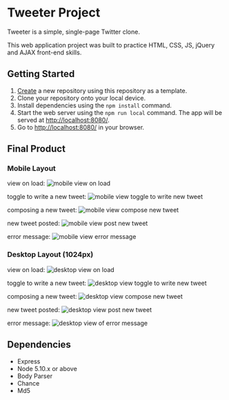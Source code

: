 # Tweeter Project

Tweeter is a simple, single-page Twitter clone.

This web application project was built to practice HTML, CSS, JS, jQuery and AJAX front-end skills. 

## Getting Started

1. [Create](https://docs.github.com/en/repositories/creating-and-managing-repositories/creating-a-repository-from-a-template) a new repository using this repository as a template.
2. Clone your repository onto your local device.
3. Install dependencies using the `npm install` command.
3. Start the web server using the `npm run local` command. The app will be served at <http://localhost:8080/>.
4. Go to <http://localhost:8080/> in your browser.

## Final Product
### Mobile Layout
view on load:
![mobile view on load](https://user-images.githubusercontent.com/100328767/170800737-7014592f-02ba-4366-91be-33dba99dbe5c.png)

toggle to write a new tweet:
![mobile view toggle to write new tweet](https://user-images.githubusercontent.com/100328767/170800786-9023d8ba-5d43-49b1-9e04-ac8f8fffbba6.png)

composing a new tweet:
![mobile view compose new tweet](https://user-images.githubusercontent.com/100328767/170800796-199c6c61-b17f-4ac2-9b82-e4413008a9f9.png)

new tweet posted:
![mobile view post new tweet](https://user-images.githubusercontent.com/100328767/170800812-5bff1770-5f02-42fa-ab61-c2a4c2ea2361.png)

error message:
![mobile view error message](https://user-images.githubusercontent.com/100328767/170800821-6d2a4a97-f86a-4cd4-85e8-4eeea8a77ecd.png)


### Desktop Layout (1024px)
view on load:
![desktop view on load](https://user-images.githubusercontent.com/100328767/170800836-16a04af2-a032-430e-813d-bb632085d1dd.png)

toggle to write a new tweet:
![desktop view toggle to write new tweet](https://user-images.githubusercontent.com/100328767/170800849-7d3830d2-55e2-4209-983b-0ea2288e45fd.png)

composing a new tweet:
![desktop view compose new tweet](https://user-images.githubusercontent.com/100328767/170800862-4de5a3c8-ae00-4110-a568-9fbc699b85d0.png)

new tweet posted:
![desktop view post new tweet](https://user-images.githubusercontent.com/100328767/170800883-39bacb69-755c-49de-8585-14131b588ca9.png)

error message:
![desktop view of error message](https://user-images.githubusercontent.com/100328767/170800894-f7fab6dd-1644-46b5-9c88-8e08ff05489b.png)

## Dependencies

- Express
- Node 5.10.x or above
- Body Parser
- Chance
- Md5

